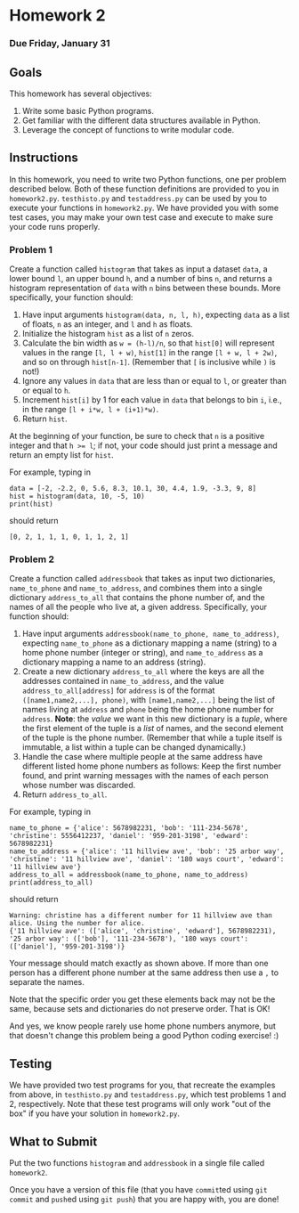 # Homework 2

### Due Friday, January 31

## Goals

This homework has several objectives:

1. Write some basic Python programs.
2. Get familiar with the different data structures available in Python.
3. Leverage the concept of functions to write modular code.

## Instructions

In this homework, you need to write two Python functions, one per problem described below. Both of these function definitions are provided to you in `homework2.py`. `testhisto.py` and `testaddress.py` can be used by you to execute your functions in `homework2.py`. We have provided you with some test cases, you may make your own test case and execute to make sure your code runs properly.

### Problem 1

Create a function called `histogram` that takes as input a dataset `data`, a lower bound `l`, an upper bound `h`, and a number of bins `n`, and returns a histogram representation of `data` with `n` bins between these bounds. More specifically, your function should:

1. Have input arguments `histogram(data, n, l, h)`, expecting `data` as a list of floats, `n` as an integer, and `l` and `h` as floats.
2. Initialize the histogram `hist` as a list of `n` zeros.
3. Calculate the bin width as `w = (h-l)/n`, so that `hist[0]` will represent values in the range `[l, l + w)`, `hist[1]` in the range `[l + w, l + 2w)`, and so on through `hist[n-1]`. (Remember that `[` is inclusive while `)` is not!)
4. Ignore any values in `data` that are less than or equal to `l`, or greater than or equal to `h`.
5. Increment `hist[i]` by 1 for each value in `data` that belongs to bin `i`, i.e., in the range `[l + i*w, l + (i+1)*w)`.
6. Return `hist`.

At the beginning of your function, be sure to check that `n` is a positive integer and that `h >= l`; if not, your code should just print a message and return an empty list for `hist`.

For example, typing in

```
data = [-2, -2.2, 0, 5.6, 8.3, 10.1, 30, 4.4, 1.9, -3.3, 9, 8]
hist = histogram(data, 10, -5, 10)
print(hist)
```

should return

```
[0, 2, 1, 1, 1, 0, 1, 1, 2, 1]
```

### Problem 2

Create a function called `addressbook` that takes as input two dictionaries, `name_to_phone` and `name_to_address`, and combines them into a single dictionary `address_to_all` that contains the phone number of, and the names of all the people who live at, a given address. Specifically, your function should:

1. Have input arguments `addressbook(name_to_phone, name_to_address)`, expecting `name_to_phone` as a dictionary mapping a name (string) to a home phone number (integer or string), and `name_to_address` as a dictionary mapping a name to an address (string).
2. Create a new dictionary `address_to_all` where the keys are all the addresses contained in `name_to_address`, and the value `address_to_all[address]` for `address` is of the format `([name1,name2,...], phone)`, with `[name1,name2,...]` being the list of names living at `address` and `phone` being the home phone number for `address`. **Note**: the *value* we want in this new dictionary is a *tuple*, where the first element of the tuple is a *list* of names, and the second element of the tuple is the phone number. (Remember that while a tuple itself is immutable, a list within a tuple can be changed dynamically.) 
3. Handle the case where multiple people at the same address have different listed home phone numbers as follows: Keep the first number found, and print warning messages with the names of each person whose number was discarded.
4. Return `address_to_all`.

For example, typing in

```
name_to_phone = {'alice': 5678982231, 'bob': '111-234-5678', 'christine': 5556412237, 'daniel': '959-201-3198', 'edward': 5678982231}
name_to_address = {'alice': '11 hillview ave', 'bob': '25 arbor way', 'christine': '11 hillview ave', 'daniel': '180 ways court', 'edward': '11 hillview ave'}
address_to_all = addressbook(name_to_phone, name_to_address)
print(address_to_all)
```

should return

```
Warning: christine has a different number for 11 hillview ave than alice. Using the number for alice.
{'11 hillview ave': (['alice', 'christine', 'edward'], 5678982231), '25 arbor way': (['bob'], '111-234-5678'), '180 ways court': (['daniel'], '959-201-3198')}
```
Your message should match exactly as shown above. If more than one person has a different phone number at the same address then use a `,` to separate the names.

Note that the specific order you get these elements back may not be the same, because sets and dictionaries do not preserve order. That is OK!

And yes, we know people rarely use home phone numbers anymore, but that doesn't change this problem being a good Python coding exercise! :)

## Testing

We have provided two test programs for you, that recreate the examples from above, in `testhisto.py` and `testaddress.py`, which test problems 1 and 2, respectively. Note that these test programs will only work "out of the box" if you have your solution in `homework2.py`.


## What to Submit

Put the two functions `histogram` and `addressbook` in a single file called `homework2`.

Once you have a version of this file (that you have `commit`ted using `git commit` and `push`ed using `git push`) that you are happy with, you are done!
